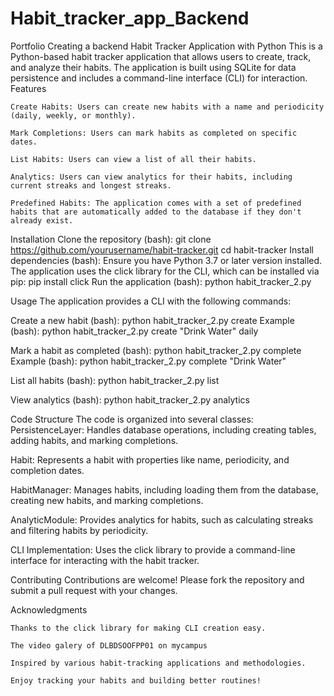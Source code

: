 # Habit_tracker_app_Backend
Portfolio Creating a backend Habit Tracker Application with Python
This is a Python-based habit tracker application that allows users to create, track, and analyze their habits. The application is built using SQLite for data persistence and includes a command-line interface (CLI) for interaction.
Features

    Create Habits: Users can create new habits with a name and periodicity (daily, weekly, or monthly).

    Mark Completions: Users can mark habits as completed on specific dates.

    List Habits: Users can view a list of all their habits.

    Analytics: Users can view analytics for their habits, including current streaks and longest streaks.

    Predefined Habits: The application comes with a set of predefined habits that are automatically added to the database if they don't already exist.
   Installation
   Clone the repository (bash):
   git clone https://github.com/yourusername/habit-tracker.git
   cd habit-tracker
   Install dependencies (bash):
   Ensure you have Python 3.7 or later version installed. The application uses the click library for the CLI, which can be installed via pip:
   pip install click
   Run the application (bash):
   python habit_tracker_2.py

   Usage
   The application provides a CLI with the following commands:
   
   Create a new habit (bash):
   python habit_tracker_2.py create <name> <periodicity>
   Example (bash):
   python habit_tracker_2.py create "Drink Water" daily
   
   Mark a habit as completed (bash):
   python habit_tracker_2.py complete <name>
   Example (bash):
   python habit_tracker_2.py complete "Drink Water"
   
   List all habits (bash):
   python habit_tracker_2.py list

   View analytics (bash):
   python habit_tracker_2.py analytics

   Code Structure
   The code is organized into several classes:
   PersistenceLayer: Handles database operations, including creating tables, adding habits, and marking completions.

  Habit: Represents a habit with properties like name, periodicity, and completion dates.

  HabitManager: Manages habits, including loading them from the database, creating new habits, and marking completions.

  AnalyticModule: Provides analytics for habits, such as calculating streaks and filtering habits by periodicity.

  CLI Implementation: Uses the click library to provide a command-line interface for interacting with the habit tracker.


  Contributing
  Contributions are welcome! Please fork the repository and submit a pull request with your changes.
   
Acknowledgments

    Thanks to the click library for making CLI creation easy.
    
    The video galery of DLBDSOOFPP01 on mycampus

    Inspired by various habit-tracking applications and methodologies.

    Enjoy tracking your habits and building better routines!


   



   
   
   
   
